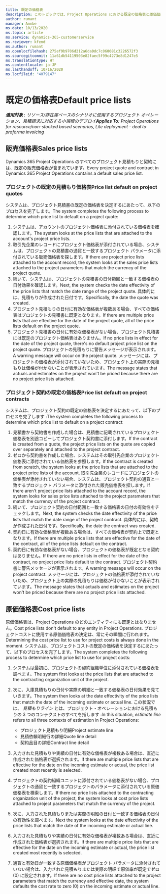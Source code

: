 ```yaml
---
title: 既定の価格表
description: このトピックでは、Project Operations における既定の価格表と原価価格表について説明します。
author: rumant
manager: Annbe
ms.date: 10/13/2020
ms.topic: article
ms.service: dynamics-365-customerservice
ms.reviewer: kfend
ms.author: rumant
ms.openlocfilehash: 275ef9b9706d212a6da0dc7c060081c3226572f3
ms.sourcegitcommit: 11a61db54119503e82faec5f99c4273e8d1247e5
ms.translationtype: HT
ms.contentlocale: ja-JP
ms.lasthandoff: 10/16/2020
ms.locfileid: "4079147"
---
```

# <a name="default-price-lists"></a><span data-ttu-id="78264-103">既定の価格表</span><span class="sxs-lookup"><span data-stu-id="78264-103">Default price lists</span></span>

<span data-ttu-id="78264-104">_**適用対象 :** リソース/非在庫ベースのシナリオに使用するプロジェクト オペレーション、見積請求に対応する小規模のデプロイ_</span><span class="sxs-lookup"><span data-stu-id="78264-104">_**Applies To:** Project Operations for resource/non-stocked based scenarios, Lite deployment - deal to proforma invoicing_</span></span>

## <a name="sales-price-lists"></a><span data-ttu-id="78264-105">販売価格表</span><span class="sxs-lookup"><span data-stu-id="78264-105">Sales price lists</span></span>

<span data-ttu-id="78264-106">Dynamics 365 Project Operations のすべてのプロジェクト見積もりと契約には、既定の販売価格表が含まれています。</span><span class="sxs-lookup"><span data-stu-id="78264-106">Every project quote and contract in Dynamics 365 Project Operations contains a default sales price list.</span></span> 

### <a name="price-list-default-on-project-quotes"></a><span data-ttu-id="78264-107">プロジェクトの既定の見積もり価格表</span><span class="sxs-lookup"><span data-stu-id="78264-107">Price list default on project quotes</span></span>
<span data-ttu-id="78264-108">システムは、プロジェクト見積書の既定の価格表を決定するにあたって、以下のプロセスを完了します。</span><span class="sxs-lookup"><span data-stu-id="78264-108">The system completes the following process to determine which price list to default on a project quote:</span></span>

1. <span data-ttu-id="78264-109">システムは、アカウントのプロジェクト価格表に添付されている価格表を確認します。</span><span class="sxs-lookup"><span data-stu-id="78264-109">The system looks at the price lists that are attached to the account's project price lists.</span></span> 
2. <span data-ttu-id="78264-110">取引先企業のレコードにプロジェクト価格表が添付されている場合、システムは、プロジェクトの見積書の通貨と一致するプロジェクト パラメータに添付されている販売価格表を探します。</span><span class="sxs-lookup"><span data-stu-id="78264-110">If there are project price lists attached to the account record, the system looks at the sales price lists attached to the project parameters that match the currency of the project quote.</span></span>
3. <span data-ttu-id="78264-111">続いて、システムは、プロジェクトの見積書の日付範囲と一致する価格表の日付効果を確認します。</span><span class="sxs-lookup"><span data-stu-id="78264-111">Next, the system checks the date effectivity of the price lists that match the date range of the project quote.</span></span> <span data-ttu-id="78264-112">具体的には、見積もりが作成された日付です。</span><span class="sxs-lookup"><span data-stu-id="78264-112">Specifically, the date the quote was created.</span></span>
4. <span data-ttu-id="78264-113">プロジェクト見積もりの日付に有効な価格表が複数ある場合、すべての価格表はプロジェクトの見積書に既定となります。</span><span class="sxs-lookup"><span data-stu-id="78264-113">If there are multiple price lists that are effective for the date of the project quote, all of the price lists default on the project quote.</span></span>
5. <span data-ttu-id="78264-114">プロジェクト見積書の日付に有効な価格表がない場合、プロジェクト見積書には既定のプロジェクト価格表はありません。</span><span class="sxs-lookup"><span data-stu-id="78264-114">If no price lists in effect for the date of the project quote, there's no default project price list on the project quote.</span></span> <span data-ttu-id="78264-115">プロジェクトの見積もりに警告メッセージが表示されます。</span><span class="sxs-lookup"><span data-stu-id="78264-115">A warning message will occur on the project quote.</span></span> <span data-ttu-id="78264-116">メッセージには、プロジェクトの価格表が添付されていないため、プロジェクト上の実際の見積もりは価格が付かないことが表示されています。</span><span class="sxs-lookup"><span data-stu-id="78264-116">The message states that actuals and estimates on the project won't be priced because there are no project price lists attached.</span></span>

### <a name="price-list-default-on-project-contracts"></a><span data-ttu-id="78264-117">プロジェクト契約の既定の価格表</span><span class="sxs-lookup"><span data-stu-id="78264-117">Price list default on project contracts</span></span> 
<span data-ttu-id="78264-118">システムは、プロジェクト契約の既定の価格表を決定するにあたって、以下のプロセスを完了します :</span><span class="sxs-lookup"><span data-stu-id="78264-118">The system completes the following process to determine which price list to default on a project contract:</span></span>

1. <span data-ttu-id="78264-119">見積書から契約書を作成した場合は、見積書に記載されているプロジェクト価格表を別途コピーしてプロジェクト契約書に添付します。</span><span class="sxs-lookup"><span data-stu-id="78264-119">If the contract is created from a quote, the project price lists on the quote are copied over separately and attached to the project contract.</span></span>
2. <span data-ttu-id="78264-120">ゼロから契約書を作成した場合、システムはその取引先企業のプロジェクト価格表に添付されている価格表を参照します。</span><span class="sxs-lookup"><span data-stu-id="78264-120">If the contract is created from scratch, the system looks at the price lists that are attached to the project price lists of the account.</span></span> <span data-ttu-id="78264-121">取引先企業のレコードにプロジェクトの価格表が添付されていない場合、システムは、プロジェクト契約の通貨と一致するプロジェクト パラメータに添付された販売価格表を探します。</span><span class="sxs-lookup"><span data-stu-id="78264-121">If there aren't project price lists attached to the account record, the system looks for sales price lists attached to the project parameters that match the currency of the project contract.</span></span>
4. <span data-ttu-id="78264-122">続いて、プロジェクト契約の日付範囲と一致する価格表の日付の有効性をチェックします。</span><span class="sxs-lookup"><span data-stu-id="78264-122">Next, the system checks the date effectivity of the price lists that match the date range of the project contract.</span></span> <span data-ttu-id="78264-123">具体的には、契約が作成された日付です。</span><span class="sxs-lookup"><span data-stu-id="78264-123">Specifically, the date the contract was created.</span></span>
5. <span data-ttu-id="78264-124">契約日に有効な価格表が複数ある場合は、すべての価格表が契約上で既定となります。</span><span class="sxs-lookup"><span data-stu-id="78264-124">If there are multiple price lists that are effective for the date of the contract, all of the price lists default on the contract.</span></span>
6. <span data-ttu-id="78264-125">契約日に有効な価格表がない場合、プロジェクトの価格表が既定となる契約はありません。</span><span class="sxs-lookup"><span data-stu-id="78264-125">If there are no price lists in effect for the date of the contract, no project price lists default to the contract.</span></span> <span data-ttu-id="78264-126">プロジェクト契約書に警告メッセージが表示されます。</span><span class="sxs-lookup"><span data-stu-id="78264-126">A warning message will occur on the project contract.</span></span> <span data-ttu-id="78264-127">メッセージには、プロジェクトの価格表が添付されていないため、プロジェクト上の実際の見積もりは価格が付かないことが表示されています。</span><span class="sxs-lookup"><span data-stu-id="78264-127">The message states that actuals and estimates on the project won't be priced because there are no project price lists attached.</span></span>

## <a name="cost-price-lists"></a><span data-ttu-id="78264-128">原価価格表</span><span class="sxs-lookup"><span data-stu-id="78264-128">Cost price lists</span></span>

<span data-ttu-id="78264-129">原価価格表は、Project Operations のどのエンティティにも既定とはなりません。</span><span class="sxs-lookup"><span data-stu-id="78264-129">Cost price lists don't default to any entity in Project Operations.</span></span> <span data-ttu-id="78264-130">プロジェクトコストに使用する原価価格表の決定は、常にその瞬間に行われます。</span><span class="sxs-lookup"><span data-stu-id="78264-130">Determining the cost price list to use for project costs is always done in the moment.</span></span> <span data-ttu-id="78264-131">システムは、プロジェクトコストの既定の価格表を決定するにあたって、以下のプロセスを完了します。</span><span class="sxs-lookup"><span data-stu-id="78264-131">The system completes the following process to determine which price list to use for project costs:</span></span>

1. <span data-ttu-id="78264-132">システムは最初に、プロジェクトの契約組織単位に添付されている価格表を調べます。</span><span class="sxs-lookup"><span data-stu-id="78264-132">The system first looks at the price lists that are attached to the contracting organization unit of the project.</span></span>
2. <span data-ttu-id="78264-133">次に、入庫見積もりの日付や実際の明細と一致する価格表の日付効果を見ていきます。</span><span class="sxs-lookup"><span data-stu-id="78264-133">The system then looks at the date effectivity of the price lists that match the date of the incoming estimate or actual line.</span></span> <span data-ttu-id="78264-134">この状況では、 *見積もりライン* とは、プロジェクト・オペレーションにおける見積もりの 3 つのコンテクストのすべてを指します :</span><span class="sxs-lookup"><span data-stu-id="78264-134">In this situation, *estimate line* refers to all three contexts of estimation in Project Operations:</span></span>

    - <span data-ttu-id="78264-135">プロジェクト見積もり明細</span><span class="sxs-lookup"><span data-stu-id="78264-135">Project estimate line</span></span>
    - <span data-ttu-id="78264-136">見積依頼明細行の詳細</span><span class="sxs-lookup"><span data-stu-id="78264-136">Quote line detail</span></span>
    - <span data-ttu-id="78264-137">契約品目の詳細</span><span class="sxs-lookup"><span data-stu-id="78264-137">Contract line detail</span></span>
  
3. <span data-ttu-id="78264-138">入力された見積もりや実績の日付に有効な価格表が複数ある場合は、直近に作成された価格表が選択されます。</span><span class="sxs-lookup"><span data-stu-id="78264-138">If there are multiple price lists that are effective for the date on the incoming estimate or actual, the price list created most recently is selected.</span></span>
4. <span data-ttu-id="78264-139">プロジェクトの契約組織ユニットに添付されている価格表がない場合、プロジェクトの通貨と一致するプロジェクトのパラメータに添付されている原価価格表を検索します。</span><span class="sxs-lookup"><span data-stu-id="78264-139">If there no price lists attached to the contracting organization unit of the project, the system looks at cost price lists attached to project parameters that match the currency of the project.</span></span>
5. <span data-ttu-id="78264-140">次に、入力された見積もりまたは実際の明細の日付と一致する価格表の日付の有効性を調べます。</span><span class="sxs-lookup"><span data-stu-id="78264-140">Next the system looks at the date effectivity of the price lists that match the date of the incoming estimate or actual line.</span></span> 
6. <span data-ttu-id="78264-141">入力された見積もりや実績の日付に有効な価格表が複数ある場合は、直近に作成された価格表が選択されます。</span><span class="sxs-lookup"><span data-stu-id="78264-141">If there are multiple price lists that are effective for the date on the incoming estimate or actual, the price list created most recently is selected.</span></span>
7. <span data-ttu-id="78264-142">通貨と有効日が一致する原価価格表がプロジェクト パラメータに添付されていない場合は、入力された見積もりまたは実際の明細で原価率が既定でゼロ (0) に設定されます。</span><span class="sxs-lookup"><span data-stu-id="78264-142">If there are no cost price lists attached to the project parameters that match the currency and effective date, the system defaults the cost rate to zero (0) on the incoming estimate or actual line.</span></span>
